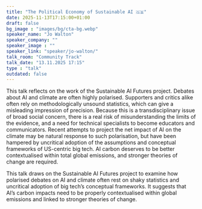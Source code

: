 ```yaml
---
title: "The Political Economy of Sustainable AI 🇬🇧"
date: 2025-11-13T17:15:00+01:00
draft: false
bg_image : "images/bg/cta-bg.webp"
speaker_name: "Jo Walton"
speaker_company: ""
speaker_image : ""
speaker_link: "speaker/jo-walton/"
talk_room: "Community Track"
talk_date: "13.11.2025 17:15"
type : "talk"
outdated: false
---
```


This talk reflects on the work of the Sustainable AI Futures project. Debates about AI and climate are often highly polarised. Supporters and critics alike often rely on methodologically unsound statistics, which can give a misleading impression of precision. Because this is a transdisciplinary issue of broad social concern, there is a real risk of misunderstanding the limits of the evidence, and a need for technical specialists to become educators and communicators. Recent attempts to project the net impact of AI on the climate may be natural response to such polarisation, but have been hampered by uncritical adoption of the assumptions and conceptual frameworks of US-centric big tech. AI carbon deserves to be better contextualised within total global emissions, and stronger theories of change are required.

This talk draws on the Sustainable AI Futures project to examine how polarised debates on AI and climate often rest on shaky statistics and uncritical adoption of big tech’s conceptual frameworks. It suggests that AI’s carbon impacts need to be properly contextualised within global emissions and linked to stronger theories of change.
